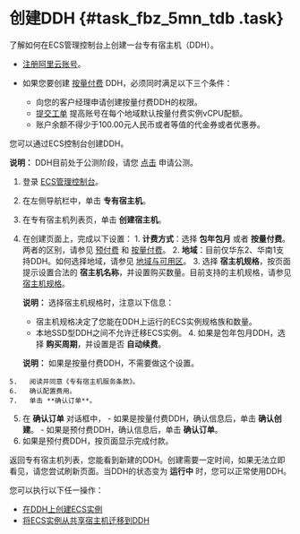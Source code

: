 # 创建DDH {#task_fbz_5mn_tdb .task}

了解如何在ECS管理控制台上创建一台专有宿主机（DDH）。

-   [注册阿里云账号](https://help.aliyun.com/document_detail/37195.html)。
-   如果您要创建 [按量付费](../cn.zh-CN/产品定价/按量付费.md#) DDH，必须同时满足以下三个条件：

    -   向您的客户经理申请创建按量付费DDH的权限。
    -   [提交工单](https://selfservice.console.aliyun.com/ticket/createIndex) 提高账号在每个地域默认按量付费实例vCPU配额。
    -   账户余额不得少于100.00元人民币或者等值的代金券或者优惠券。

您可以通过ECS控制台创建DDH。

**说明：** DDH目前处于公测阶段，请您 [点击](https://promotion.aliyun.com/ntms/act/ddhhost.html?wh_ttid=pc) 申请公测。

1.   登录 [ECS管理控制台](https://ecs.console.aliyun.com/#/home)。 
2.   在左侧导航栏中，单击 **专有宿主机**。 
3.   在专有宿主机列表页，单击 **创建宿主机**。 
4.   在创建页面上，完成以下设置： 
    1.   **计费方式**：选择 **包年包月** 或者 **按量付费**。两者的区别，请参见 [预付费](../cn.zh-CN/产品定价/预付费.md#) 和 [按量付费](../cn.zh-CN/产品定价/按量付费.md#)。 
    2.   **地域**：目前仅华东2、华南1支持DDH。如何选择地域，请参见 [地域与可用区](https://help.aliyun.com/document_detail/40654.html)。 
    3.   选择 **宿主机规格**，按页面提示设置合法的 **宿主机名称**，并设置购买数量。目前支持的主机规格，请参见 [宿主机规格](../cn.zh-CN/产品简介/宿主机规格.md#)。 

        **说明：** 选择宿主机规格时，注意以下信息：

        -   宿主机规格决定了您能在DDH上运行的ECS实例规格族和数量。
        -   本地SSD型DDH之间不允许迁移ECS实例。
    4.   如果是包年包月DDH，选择 **购买周期**，并设置是否 **自动续费**。 

        **说明：** 如果是按量付费DDH，不需要做这个设置。

    5.   阅读并同意《专有宿主机服务条款》。 
    6.   确认配置费用。 
    7.   单击 **确认订单**。 
5.   在 **确认订单** 对话框中， 
    -   如果是按量付费DDH，确认信息后，单击 **确认创建**。
    -   如果是预付费DDH，确认信息后，单击 **确认订单**。
6.   如果是预付费DDH，按页面显示完成付款。 

返回专有宿主机列表，您能看到新建的DDH。创建需要一定时间，如果无法立即看见，请您尝试刷新页面。当DDH的状态变为 **运行中** 时，您可以正常使用DDH。

您可以执行以下任一操作：

-   [在DDH上创建ECS实例](cn.zh-CN/快速入门/在DDH上创建ECS实例.md#)
-   [将ECS实例从共享宿主机迁移到DDH](../cn.zh-CN/用户指南/将ECS实例从共享宿主机迁移到DDH.md#)

